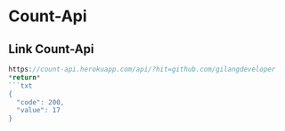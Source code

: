 # Count-Api

## Link Count-Api

```js
https://count-api.herokuapp.com/api/?hit=github.com/gilangdeveloper
*return*
```txt
{
  "code": 200,
  "value": 17
}
